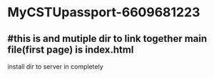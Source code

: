 # MyCSTUpassport-6609681223
#this is and mutiple dir to link together 
main file(first  page) is index.html 
-----------------------------------------------
install dir to server in completely 
